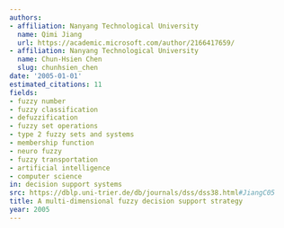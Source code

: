 ```yaml
---
authors:
- affiliation: Nanyang Technological University
  name: Qimi Jiang
  url: https://academic.microsoft.com/author/2166417659/
- affiliation: Nanyang Technological University
  name: Chun-Hsien Chen
  slug: chunhsien_chen
date: '2005-01-01'
estimated_citations: 11
fields:
- fuzzy number
- fuzzy classification
- defuzzification
- fuzzy set operations
- type 2 fuzzy sets and systems
- membership function
- neuro fuzzy
- fuzzy transportation
- artificial intelligence
- computer science
in: decision support systems
src: https://dblp.uni-trier.de/db/journals/dss/dss38.html#JiangC05
title: A multi-dimensional fuzzy decision support strategy
year: 2005
---
```

